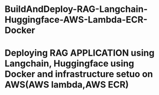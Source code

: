 # BuildAndDeploy-RAG-Langchain-Huggingface-AWS-Lambda-ECR-Docker
# Deploying RAG APPLICATION using Langchain, Huggingface using Docker and infrastructure setuo on AWS(AWS lambda,AWS ECR)